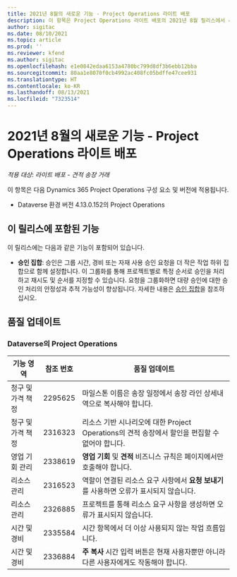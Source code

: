 ```yaml
---
title: 2021년 8월의 새로운 기능 - Project Operations 라이트 배포
description: 이 항목은 Project Operations 라이트 배포의 2021년 8월 릴리스에서 사용할 수 있는 품질 업데이트에 대한 정보를 제공합니다.
author: sigitac
ms.date: 08/10/2021
ms.topic: article
ms.prod: ''
ms.reviewer: kfend
ms.author: sigitac
ms.openlocfilehash: e1e0842edaa6153a4780bc799d8df3b6ebb12bba
ms.sourcegitcommit: 80aa1e8070f0cb4992ac408fc05bdffe47cee931
ms.translationtype: HT
ms.contentlocale: ko-KR
ms.lasthandoff: 08/13/2021
ms.locfileid: "7323514"
---
```

# <a name="whats-new-august-2021---project-operations-lite-deployment"></a>2021년 8월의 새로운 기능 - Project Operations 라이트 배포

_적용 대상: 라이트 배포 - 견적 송장 거래_

이 항목은 다음 Dynamics 365 Project Operations 구성 요소 및 버전에 적용됩니다.

  - Dataverse 환경 버전 4.13.0.152의 Project Operations

## <a name="features-included-in-this-release"></a>이 릴리스에 포함된 기능

이 릴리스에는 다음과 같은 기능이 포함되어 있습니다.

- **승인 집합**: 승인은 그룹 시간, 경비 또는 자재 사용 승인 요청을 더 작은 작업 하위 집합으로 함께 설정합니다. 이 그룹화를 통해 프로젝트별로 특정 순서로 승인을 처리하고 재시도 및 순서를 지정할 수 있습니다. 요청을 그룹화하면 대량 승인에 대한 승인 처리의 안정성과 추적 가능성이 향상됩니다. 자세한 내용은 [승인 집합](../../approvals/approval-sets.md)을 참조하십시오.

## <a name="quality-updates"></a>품질 업데이트

### <a name="project-operations-on-dataverse"></a>Dataverse의 Project Operations

| **기능 영역** | **참조 번호** | **품질 업데이트** |
| --- | --- | --- |
| 청구 및 가격 책정 | 2295625 | 마일스톤 이름은 송장 일정에서 송장 라인 상세내역으로 복사해야 합니다. |
| 청구 및 가격 책정 | 2316323 | 리소스 기반 시나리오에 대한 Project Operations의 견적 송장에서 할인을 편집할 수 없어야 합니다. |
|  영업 기회 관리 | 2338619 | **영업 기회** 및 **견적** 비즈니스 규칙은 페이지에서만 호출해야 합니다. |
| 리소스 관리 | 2316523 | 역할이 연결된 리소스 요구 사항에서 **요청 보내기** 를 사용하면 오류가 표시되지 않습니다. |
| 리소스 관리 | 2326885 | 프로젝트를 통해 리소스 요구 사항을 생성하면 오류가 표시되지 않습니다. |
| 시간 및 경비 | 2335584 | 시간 항목에서 더 이상 사용되지 않는 작업 흐름입니다. |
| 시간 및 경비 | 2336884 | **주 복사** 시간 입력 버튼은 현재 사용자뿐만 아니라 다른 사용자에게도 작동해야 합니다. |
